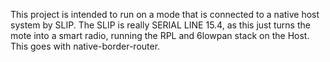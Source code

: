 This project is intended to run on a mode that is connected to a native host system
by SLIP.  The SLIP is really SERIAL LINE 15.4, as this just turns the mote into a smart
radio, running the RPL and 6lowpan stack on the Host.  This goes with native-border-router.



